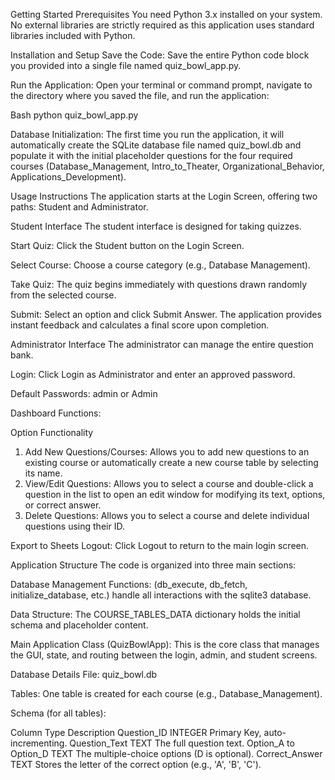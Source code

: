 Getting Started
Prerequisites
You need Python 3.x installed on your system. No external libraries are strictly required as this application uses standard libraries included with Python.

Installation and Setup
Save the Code: Save the entire Python code block you provided into a single file named quiz_bowl_app.py.

Run the Application: Open your terminal or command prompt, navigate to the directory where you saved the file, and run the application:

Bash
python quiz_bowl_app.py

Database Initialization: The first time you run the application, it will automatically create the SQLite database file named quiz_bowl.db and populate it with the initial placeholder questions for the four required courses (Database_Management, Intro_to_Theater, Organizational_Behavior, Applications_Development).

Usage Instructions
The application starts at the Login Screen, offering two paths: Student and Administrator.

Student Interface
The student interface is designed for taking quizzes.

Start Quiz: Click the Student button on the Login Screen.

Select Course: Choose a course category (e.g., Database Management).

Take Quiz: The quiz begins immediately with questions drawn randomly from the selected course.

Submit: Select an option and click Submit Answer. The application provides instant feedback and calculates a final score upon completion.

Administrator Interface
The administrator can manage the entire question bank.

Login: Click Login as Administrator and enter an approved password.

Default Passwords: admin or Admin

Dashboard Functions:

Option	Functionality
1. Add New Questions/Courses:	Allows you to add new questions to an existing course or automatically create a new course table by selecting its name.
2. View/Edit Questions:	Allows you to select a course and double-click a question in the list to open an edit window for modifying its text, options, or correct answer.
3. Delete Questions:	Allows you to select a course and delete individual questions using their ID.

Export to Sheets
Logout: Click Logout to return to the main login screen.

Application Structure
The code is organized into three main sections:

Database Management Functions: (db_execute, db_fetch, initialize_database, etc.) handle all interactions with the sqlite3 database.

Data Structure: The COURSE_TABLES_DATA dictionary holds the initial schema and placeholder content.

Main Application Class (QuizBowlApp): This is the core class that manages the GUI, state, and routing between the login, admin, and student screens.

Database Details
File: quiz_bowl.db

Tables: One table is created for each course (e.g., Database_Management).

Schema (for all tables):

Column	Type	Description
Question_ID	INTEGER	Primary Key, auto-incrementing.
Question_Text	TEXT	The full question text.
Option_A to Option_D	TEXT	The multiple-choice options (D is optional).
Correct_Answer	TEXT	Stores the letter of the correct option (e.g., 'A', 'B', 'C').
